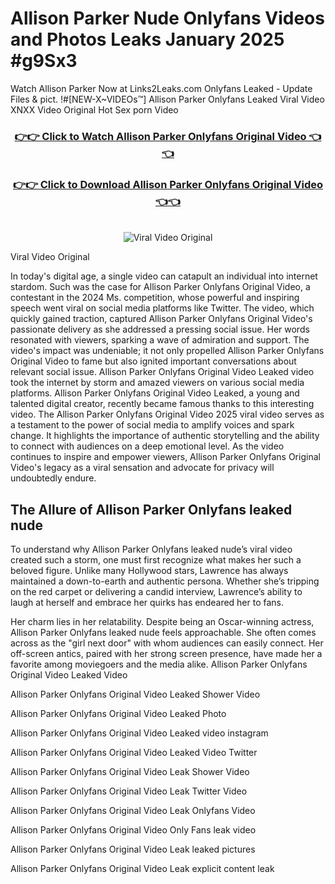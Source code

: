 # Allison Parker Nude Onlyfans Videos and Photos Leaks January 2025 #g9Sx3

Watch Allison Parker Now at Links2Leaks.com Onlyfans Leaked - Update Files & pict. !#[NEW-X~VIDEOs™] Allison Parker Onlyfans Leaked Viral Video XNXX Video Original Hot Sex porn Video
<br>
<div align="center">
<h3><a href="https://links2leaks.com/allisonparker" rel="nofollow">👉👉 Click to Watch Allison Parker Onlyfans Original Video 👈👈</a></h3>
<h3><a href="https://links2leaks.com/allisonparker" rel="nofollow">👉👉 Click to Download Allison Parker Onlyfans Original Video 👈👈</a></h3>
<br>
<a href="https://links2leaks.com/allisonparker" rel="nofollow"><img src="https://i.ibb.co/Gkj2r4b/banner.png" alt="Viral Video Original" style="max-width: 100%; display: inline-block;" data-target="animated-image.originalImage"></a>
</div>

Viral Video Original

In today's digital age, a single video can catapult an individual into internet stardom. Such was the case for Allison Parker Onlyfans Original Video, a contestant in the 2024 Ms. competition, whose powerful and inspiring speech went viral on social media platforms like Twitter.
The video, which quickly gained traction, captured Allison Parker Onlyfans Original Video's passionate delivery as she addressed a pressing social issue. Her words resonated with viewers, sparking a wave of admiration and support. The video's impact was undeniable; it not only propelled Allison Parker Onlyfans Original Video to fame but also ignited important conversations about relevant social issue.
Allison Parker Onlyfans Original Video Leaked video took the internet by storm and amazed viewers on various social media platforms. Allison Parker Onlyfans Original Video Leaked, a young and talented digital creator, recently became famous thanks to this interesting video.
The Allison Parker Onlyfans Original Video 2025 viral video serves as a testament to the power of social media to amplify voices and spark change. It highlights the importance of authentic storytelling and the ability to connect with audiences on a deep emotional level. As the video continues to inspire and empower viewers, Allison Parker Onlyfans Original Video's legacy as a viral sensation and advocate for privacy will undoubtedly endure.

<h2>The Allure of Allison Parker Onlyfans leaked nude</h2>


To understand why Allison Parker Onlyfans leaked nude’s viral video created such a storm, one must first recognize what makes her such a beloved figure. Unlike many Hollywood stars, Lawrence has always maintained a down-to-earth and authentic persona. Whether she’s tripping on the red carpet or delivering a candid interview, Lawrence’s ability to laugh at herself and embrace her quirks has endeared her to fans.

Her charm lies in her relatability. Despite being an Oscar-winning actress, Allison Parker Onlyfans leaked nude feels approachable. She often comes across as the "girl next door" with whom audiences can easily connect. Her off-screen antics, paired with her strong screen presence, have made her a favorite among moviegoers and the media alike.
Allison Parker Onlyfans Original Video Leaked Video

Allison Parker Onlyfans Original Video Leaked Shower Video

Allison Parker Onlyfans Original Video Leaked Photo

Allison Parker Onlyfans Original Video Leaked video instagram

Allison Parker Onlyfans Original Video Leaked Video Twitter

Allison Parker Onlyfans Original Video Leak Shower Video

Allison Parker Onlyfans Original Video Leak Twitter Video

Allison Parker Onlyfans Original Video Leak Onlyfans Video

Allison Parker Onlyfans Original Video Only Fans leak video

Allison Parker Onlyfans Original Video Leak leaked pictures

Allison Parker Onlyfans Original Video Leak explicit content leak